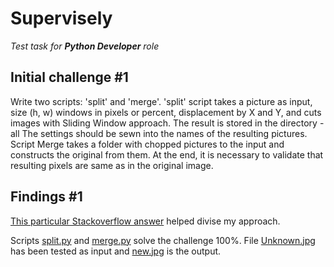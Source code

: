 # Supervisely
*Test task for **Python Developer** role*

## Initial challenge #1

Write two scripts: 'split' and 'merge'. 'split' script takes a picture as input,
size (h, w) windows in pixels or percent, displacement by X and Y, and cuts
images with Sliding Window approach. The result is stored in the directory - all
The settings should be sewn into the names of the resulting pictures. Script
Merge takes a folder with chopped pictures to the input and constructs
the original from them. At the end, it is necessary to validate that resulting pixels
are same as in the original image.

## Findings #1

[This particular Stackoverflow answer](https://stackoverflow.com/questions/61051120/sliding-window-on-a-python-image) helped divise my approach.

Scripts [split.py](split.py) and [merge.py](split.py) solve the challenge 100%.
File [Unknown.jpg](Unknown.jpg) has been tested as input and [new.jpg](new.jpg) is the output.
